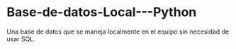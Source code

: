 # Base-de-datos-Local---Python
Una base de datos que se maneja localmente en el equipo sin necesidad de usar SQL.
